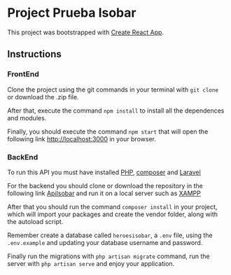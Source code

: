 # Project Prueba Isobar

This project was bootstrapped with [Create React App](https://github.com/facebook/create-react-app).

## Instructions

### FrontEnd

Clone the project using the git commands in your terminal with `git clone ` or download the .zip file.

After that, execute the command `npm install` to install all the dependences and modules.

Finally, you should execute the command `npm start` that will open the following link [http://localhost:3000](http://localhost:3000) in your browser.

### BackEnd

To run this API you must have installed [PHP](https://www.php.net), [composer](https://getcomposer.org) and [Laravel](https://laravel.com)

For the backend you should clone or download the repository in the following link [ApiIsobar](https://github.com/Sagalo04/ApiIsobar) and run it on a local server such as [XAMPP](https://www.apachefriends.org)

After that you should run the command `composer install` in your project, which will import your packages and create the vendor folder, along with the autoload script.

Remember create a database called `heroesisobar`, a `.env` file, using the `.env.example` and updating your database username and password.

Finally run the migrations with `php artisan migrate` command, run the server with `php artisan serve` and enjoy your application.
